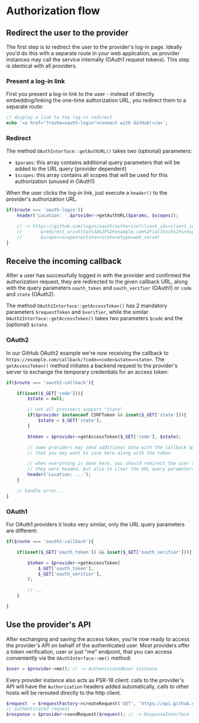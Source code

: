 # Authorization flow

## Redirect the user to the provider

The first step is to redirect the user to the provider's log-in page. Ideally you'd do this with a separate route in your web application,
as provider instances may call the service internally (OAuth1 request tokens). This step is identical with all providers.


### Present a log-in link

First you present a log-in link to the user - instead of directly embedding/linking the one-time authorization URL, you redirect them to a separate route:

```php
// display a link to the log-in redirect
echo '<a href="?route=oauth-login">connect with GitHub!</a>';
```


### Redirect

The method `OAuthInterface::getAuthURL()` takes two (optional) parameters:

- `$params`: this array contains additional query parameters that will be added to the URL query (provider dependent)
- `$scopes`: this array contains all scopes that will be used for this authorization (unused in OAuth1)

When the user clicks the log-in link, just execute a `header()` to the provider's authorization URL.

```php
if($route === 'oauth-login'){
	header('Location: '.$provider->getAuthURL($params, $scopes));

	// -> https://github.com/login/oauth/authorize?client_id=<client_id>
	//       &redirect_uri=https%3A%2F%2Fexample.com%2Fcallback%2F&response_type=code
	//       &scope=<scopes>&state=<state>&type=web_server
}
```


## Receive the incoming callback

After a user has successfully logged in with the provider and confirmed the authorization request, they are redirected to the given callback URL,
along with the query parameters `oauth_token` and `oauth_verifier` (OAuth1) or `code` and `state` (OAuth2).

The method `OAuth1Interface::getAccessToken()` has 2 mandatory parameters `$requestToken` and `$verifier`,
while the similar `OAuth2Interface::getAccessToken()` takes two parameters `$code` and the (optional) `$state`.


### OAuth2

In our GitHub OAuth2 example we're now receiving the callback to `https://example.com/callback/?code=<code>&state=<state>`.
The `getAccessToken()` method initiates a backend request to the provider's server to exchange the temporary credentials for an access token:

```php
if($route === 'oauth2-callback'){

	if(isset($_GET['code'])){
		$state = null;

		// not all providers support "state"
		if($provider instanceof CSRFToken && isset($_GET['state'])){
			$state = $_GET['state'];
		}

		$token = $provider->getAccessToken($_GET['code'], $state);

		// some providers may send additional data with the callback query parameters,
		// that you may want to save here along with the token

		// when everything is done here, you should redirect the user to wherever
		// they were headed, but also to clear the URL query parameters
		header('Location: ...');
	}

	// handle error...
}
```


### OAuth1

For OAuth1 providers it looks very similar, only the URL query parameters are different:

```php
if($route === 'oauth1-callback'){

	if(isset($_GET['oauth_token']) && isset($_GET['oauth_verifier'])){

		$token = $provider->getAccessToken(
			$_GET['oauth_token'],
			$_GET['oauth_verifier'],
		);

		// ...
	}

}
```

## Use the provider's API

After exchanging and saving the access token, you're now ready to access the provider's API on behalf of the authenticated user.
Most providers offer a token verification, user or just "me" endpoint, that you can access conveniently via the `OAuthInterface::me()` method:

```php
$user = $provider->me(); // -> AuthenticatedUser instance
```

Every provider instance also acts as PSR-18 client: calls to the provider's API will have the `Authorization` headers added automatically,
calls to other hosts will be rerouted directly to the http client.

```php
$request  = $requestFactory->createRequest('GET', 'https://api.github.com/user');
// authenticated request
$response = $provider->sendRequest($request); // -> ResponseInterface instance
```

